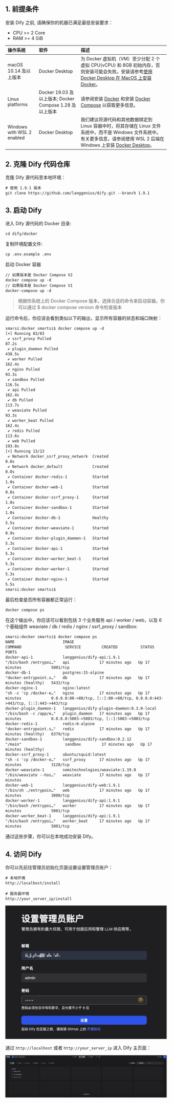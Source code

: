 ## 1. 前提条件

安装 Dify 之前, 请确保你的机器已满足最低安装要求：
- CPU >= 2 Core
- RAM >= 4 GiB


| 操作系统 | 软件 | 描述 |
| :------------- | :------------- | :------------- |
| macOS 10.14 及以上版本 | Docker Desktop  | 为 Docker 虚拟机（VM）至少分配 2 个虚拟 CPU(vCPU) 和 8GB 初始内存，否则安装可能会失败。安装请参考[使用 Docker Desktop 在 MacOS 上安装 Docker](https://smartsi.blog.csdn.net/article/details/138279554)。|
| Linux platforms | Docker 19.03 及以上版本; Docker Compose 1.28 及以上版本 | 请参阅安装 [Docker](https://docs.docker.com/engine/install/) 和安装 [Docker Compose](https://docs.docker.com/compose/install/) 以获取更多信息。|
| Windows with WSL 2 enabled | Docker Desktop | 我们建议将源代码和其他数据绑定到 Linux 容器中时，将其存储在 Linux 文件系统中，而不是 Windows 文件系统中。有关更多信息，请参阅使用 WSL 2 后端在 Windows 上安装 [Docker Desktop](https://docs.docker.com/desktop/windows/install/#wsl-2-backend)。 |


## 2. 克隆 Dify 代码仓库

克隆 Dify 源代码至本地环境：
```
# 使用 1.9.1 版本
git clone https://github.com/langgenius/dify.git --branch 1.9.1
```

## 3. 启动 Dify

进入 Dify 源代码的 Docker 目录:
```
cd dify/docker
```
复制环境配置文件:
```
cp .env.example .env
```
启动 Docker 容器
```
// 如果版本是 Docker Compose V2
docker compose up -d
// 如果版本是 Docker Compose V1
docker-compose up -d
```
> 根据你系统上的 Docker Compose 版本，选择合适的命令来启动容器。你可以通过 $ docker compose version 命令检查版本

运行命令后，你应该会看到类似以下的输出，显示所有容器的状态和端口映射：
```
smarsi:docker smartsi$ docker compose up -d
[+] Running 83/83
 ✔ ssrf_proxy Pulled                                                                            87.2s
 ✔ plugin_daemon Pulled                                                                         438.5s
 ✔ worker Pulled                                                                                162.4s
 ✔ nginx Pulled                                                                                 93.3s
 ✔ sandbox Pulled                                                                               116.5s
 ✔ api Pulled                                                                                   162.4s
 ✔ db Pulled                                                                                    113.7s
 ✔ weaviate Pulled                                                                              93.3s
 ✔ worker_beat Pulled                                                                           162.4s
 ✔ redis Pulled                                                                                 113.6s
 ✔ web Pulled                                                                                   193.0s
[+] Running 13/13
 ✔ Network docker_ssrf_proxy_network  Created                                                   0.0s
 ✔ Network docker_default             Created                                                   0.0s
 ✔ Container docker-redis-1           Started                                                   1.0s
 ✔ Container docker-web-1             Started                                                   0.8s
 ✔ Container docker-ssrf_proxy-1      Started                                                   1.0s
 ✔ Container docker-sandbox-1         Started                                                   1.0s
 ✔ Container docker-db-1              Healthy                                                   5.5s
 ✔ Container docker-weaviate-1        Started                                                   0.9s
 ✔ Container docker-plugin_daemon-1   Started                                                   5.3s
 ✔ Container docker-api-1             Started                                                   5.3s
 ✔ Container docker-worker_beat-1     Started                                                   5.3s
 ✔ Container docker-worker-1          Started                                                   5.3s
 ✔ Container docker-nginx-1           Started                                                   5.5s
smarsi:docker smartsi$
```
最后检查是否所有容器都正常运行：
```
docker compose ps
```
在这个输出中，你应该可以看到包括 3 个业务服务 api / worker / web，以及 6 个基础组件 weaviate / db / redis / nginx / ssrf_proxy / sandbox:
```
smarsi:docker smartsi$ docker compose ps
NAME                     IMAGE                                       COMMAND                   SERVICE         CREATED          STATUS                    PORTS
docker-api-1             langgenius/dify-api:1.9.1                   "/bin/bash /entrypoi…"   api             17 minutes ago   Up 17 minutes             5001/tcp
docker-db-1              postgres:15-alpine                          "docker-entrypoint.s…"   db              17 minutes ago   Up 17 minutes (healthy)   5432/tcp
docker-nginx-1           nginx:latest                                "sh -c 'cp /docker-e…"   nginx           17 minutes ago   Up 17 minutes             0.0.0.0:80->80/tcp, [::]:80->80/tcp, 0.0.0.0:443->443/tcp, [::]:443->443/tcp
docker-plugin_daemon-1   langgenius/dify-plugin-daemon:0.3.0-local   "/bin/bash -c /app/e…"   plugin_daemon   17 minutes ago   Up 17 minutes             0.0.0.0:5003->5003/tcp, [::]:5003->5003/tcp
docker-redis-1           redis:6-alpine                              "docker-entrypoint.s…"   redis           17 minutes ago   Up 17 minutes (healthy)   6379/tcp
docker-sandbox-1         langgenius/dify-sandbox:0.2.12              "/main"                   sandbox         17 minutes ago   Up 17 minutes (healthy)
docker-ssrf_proxy-1      ubuntu/squid:latest                         "sh -c 'cp /docker-e…"   ssrf_proxy      17 minutes ago   Up 17 minutes             3128/tcp
docker-weaviate-1        semitechnologies/weaviate:1.19.0            "/bin/weaviate --hos…"   weaviate        17 minutes ago   Up 17 minutes
docker-web-1             langgenius/dify-web:1.9.1                   "/bin/sh ./entrypoin…"   web             17 minutes ago   Up 17 minutes             3000/tcp
docker-worker-1          langgenius/dify-api:1.9.1                   "/bin/bash /entrypoi…"   worker          17 minutes ago   Up 17 minutes             5001/tcp
docker-worker_beat-1     langgenius/dify-api:1.9.1                   "/bin/bash /entrypoi…"   worker_beat     17 minutes ago   Up 17 minutes             5001/tcp
```
通过这些步骤，你可以在本地成功安装 Dify。

## 4. 访问 Dify

你可以先前往管理员初始化页面设置设置管理员账户：
```
# 本地环境
http://localhost/install

# 服务器环境
http://your_server_ip/install
```
![](img-dify-install-1.png)

通过 `http://localhost` 或者 `http://your_server_ip` 进入 Dify 主页面：

![](img-dify-install-2.png)
